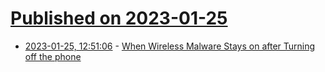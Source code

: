 # [Published on 2023-01-25](index.md)

* [2023-01-25, 12:51:06](https://lobste.rs/s/20jmac/when_wireless_malware_stays_on_after) - [When Wireless Malware Stays on after Turning off the phone](https://recon.cx/media-archive/2022/Recon2022_22_When_Wireless_Malware_Stays_on_after_Turning_off_the_phone.mp4)
